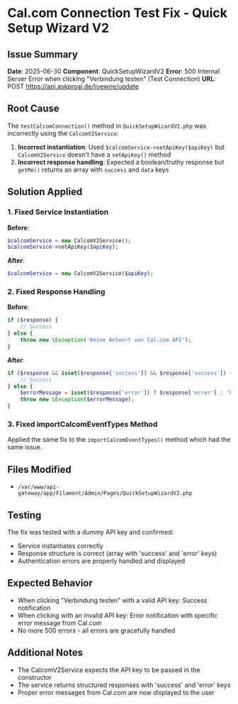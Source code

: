 # Cal.com Connection Test Fix - Quick Setup Wizard V2

## Issue Summary
**Date**: 2025-06-30
**Component**: QuickSetupWizardV2
**Error**: 500 Internal Server Error when clicking "Verbindung testen" (Test Connection)
**URL**: POST https://api.askproai.de/livewire/update

## Root Cause
The `testCalcomConnection()` method in `QuickSetupWizardV2.php` was incorrectly using the `CalcomV2Service`:

1. **Incorrect instantiation**: Used `$calcomService->setApiKey($apiKey)` but `CalcomV2Service` doesn't have a `setApiKey()` method
2. **Incorrect response handling**: Expected a boolean/truthy response but `getMe()` returns an array with `success` and `data` keys

## Solution Applied

### 1. Fixed Service Instantiation
**Before**:
```php
$calcomService = new CalcomV2Service();
$calcomService->setApiKey($apiKey);
```

**After**:
```php
$calcomService = new CalcomV2Service($apiKey);
```

### 2. Fixed Response Handling
**Before**:
```php
if ($response) {
    // Success
} else {
    throw new \Exception('Keine Antwort von Cal.com API');
}
```

**After**:
```php
if ($response && isset($response['success']) && $response['success']) {
    // Success
} else {
    $errorMessage = isset($response['error']) ? $response['error'] : 'Keine Antwort von Cal.com API';
    throw new \Exception($errorMessage);
}
```

### 3. Fixed importCalcomEventTypes Method
Applied the same fix to the `importCalcomEventTypes()` method which had the same issue.

## Files Modified
- `/var/www/api-gateway/app/Filament/Admin/Pages/QuickSetupWizardV2.php`

## Testing
The fix was tested with a dummy API key and confirmed:
- Service instantiates correctly
- Response structure is correct (array with 'success' and 'error' keys)
- Authentication errors are properly handled and displayed

## Expected Behavior
- When clicking "Verbindung testen" with a valid API key: Success notification
- When clicking with an invalid API key: Error notification with specific error message from Cal.com
- No more 500 errors - all errors are gracefully handled

## Additional Notes
- The CalcomV2Service expects the API key to be passed in the constructor
- The service returns structured responses with 'success' and 'error' keys
- Proper error messages from Cal.com are now displayed to the user